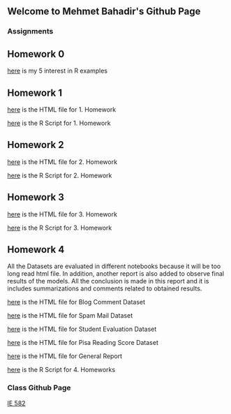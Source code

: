 ## Welcome to Mehmet Bahadir's Github Page


### Assignments



## Homework 0

[here](files\example_homework_0.html) is my 5 interest in R examples 

## Homework 1

[here](Homework1\Homework_1.html) is the HTML file for 1. Homework

[here](Homework1\Homework_1.r) is the R Script for 1. Homework

## Homework 2 

[here](Homework2\Homework_2.html) is the HTML file for 2. Homework

[here](Homework2\Homework_2.r) is the R Script for 2. Homework


## Homework 3

[here](Homework3\Homework3.html) is the HTML file for 3. Homework

[here](Homework3\Homework3.r) is the R Script for 3. Homework

## Homework 4

All the Datasets are evaluated in different notebooks because it will be too long read html file. In addition, 
another report is also added to observe final results of the models. All the conclusion is made in this report and 
it is includes summarizations and comments related to obtained results.

[here](Homework4\Homework4-Blog_Comment_Dataset.html) is the HTML file for Blog Comment Dataset 

[here](Homework4\Homework4-Spam_Mail_Dataset.html) is the HTML file for Spam Mail Dataset

[here](Homework4\Homework4-Student_Evaluation.html) is the HTML file for Student Evaluation Dataset 

[here](Homework4\Homework4-Pisa_Reading_Score.html) is the HTML file for Pisa Reading Score Dataset 

[here](Homework4\General_Report.html) is the HTML file for General Report

[here](Homework4\Homework4.r) is the R Script for 4. Homeworks

### Class Github Page

[IE 582](https://github.com/BU-IE-582)
